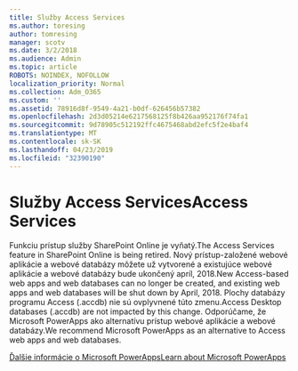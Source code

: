 ```yaml
---
title: Služby Access Services
ms.author: toresing
author: tomresing
manager: scotv
ms.date: 3/2/2018
ms.audience: Admin
ms.topic: article
ROBOTS: NOINDEX, NOFOLLOW
localization_priority: Normal
ms.collection: Adm_O365
ms.custom: ''
ms.assetid: 78916d8f-9549-4a21-b0df-626456b57382
ms.openlocfilehash: 2d3d05214e6217568125f8b426aa952176f74fa1
ms.sourcegitcommit: 9d78905c512192ffc4675468abd2efc5f2e4baf4
ms.translationtype: MT
ms.contentlocale: sk-SK
ms.lasthandoff: 04/23/2019
ms.locfileid: "32390190"
---
```

# <a name="access-services"></a><span data-ttu-id="cb45d-102">Služby Access Services</span><span class="sxs-lookup"><span data-stu-id="cb45d-102">Access Services</span></span>

<span data-ttu-id="cb45d-103">Funkciu prístup služby SharePoint Online je vyňatý.</span><span class="sxs-lookup"><span data-stu-id="cb45d-103">The Access Services feature in SharePoint Online is being retired.</span></span> <span data-ttu-id="cb45d-104">Nový prístup-založené webové aplikácie a webové databázy môžete už vytvorené a existujúce webové aplikácie a webové databázy bude ukončený apríl, 2018.</span><span class="sxs-lookup"><span data-stu-id="cb45d-104">New Access-based web apps and web databases can no longer be created, and existing web apps and web databases will be shut down by April, 2018.</span></span> <span data-ttu-id="cb45d-105">Plochy databázy programu Access (.accdb) nie sú ovplyvnené túto zmenu.</span><span class="sxs-lookup"><span data-stu-id="cb45d-105">Access Desktop databases (.accdb) are not impacted by this change.</span></span> <span data-ttu-id="cb45d-106">Odporúčame, že Microsoft PowerApps ako alternatívu prístup webové aplikácie a webové databázy.</span><span class="sxs-lookup"><span data-stu-id="cb45d-106">We recommend Microsoft PowerApps as an alternative to Access web apps and web databases.</span></span> 
  
[<span data-ttu-id="cb45d-107">Ďalšie informácie o Microsoft PowerApps</span><span class="sxs-lookup"><span data-stu-id="cb45d-107">Learn about Microsoft PowerApps</span></span>](https://powerapps.microsoft.com/)
  

